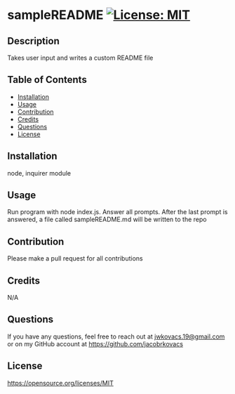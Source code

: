 
# sampleREADME [![License: MIT](https://img.shields.io/badge/License-MIT-yellow.svg)](https://opensource.org/licenses/MIT)

## Description
Takes user input and writes a custom README file

## Table of Contents
  - [Installation](#installation)
  - [Usage](#usage)
  - [Contribution](#contribution)
  - [Credits](#credits)
  - [Questions](#questions)
  - [License](#license)

## Installation
node, inquirer module

## Usage
Run program with node index.js. Answer all prompts. After the last prompt is answered, a file called sampleREADME.md will be written to the repo

## Contribution
Please make a pull request for all contributions

## Credits
N/A

## Questions
If you have any questions, feel free to reach out at jwkovacs.19@gmail.com or on my GitHub account at https://github.com/jacobrkovacs

## License
https://opensource.org/licenses/MIT
